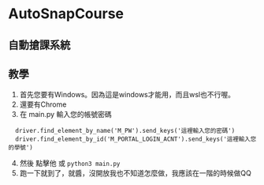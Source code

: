 # AutoSnapCourse
## 自動搶課系統
## 教學

1. 首先您要有Windows。因為這是windows才能用，而且wsl也不行喔。
2. 還要有Chrome
3. 在 main.py 輸入您的帳號密碼
```python=
  driver.find_element_by_name('M_PW').send_keys('這裡輸入您的密碼')
  driver.find_element_by_id('M_PORTAL_LOGIN_ACNT').send_keys('這裡輸入您的學號')
```
4. 然後 點擊他 或 ```python3 main.py```
5. 跑一下就到了，就醬，沒開放我也不知道怎麼做，我應該在一階的時候做QQ
